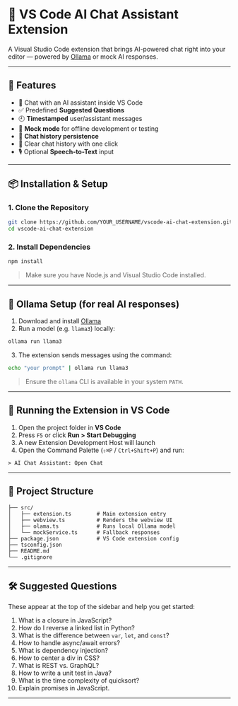 # 🧠 VS Code AI Chat Assistant Extension

A Visual Studio Code extension that brings AI-powered chat right into your editor — powered by [Ollama](https://ollama.com/) or mock AI responses.

---

## 🚀 Features

- 💬 Chat with an AI assistant inside VS Code  
- ✅ Predefined **Suggested Questions**  
- 🕘 **Timestamped** user/assistant messages  
- 🧠 **Mock mode** for offline development or testing  
- 📜 **Chat history persistence**  
- 🧹 Clear chat history with one click  
- 🎙️ Optional **Speech-to-Text** input  

---

## 📦 Installation & Setup

### 1. Clone the Repository

```bash
git clone https://github.com/YOUR_USERNAME/vscode-ai-chat-extension.git
cd vscode-ai-chat-extension
```

### 2. Install Dependencies

```bash
npm install
```

> Make sure you have Node.js and Visual Studio Code installed.

---

## 🧠 Ollama Setup (for real AI responses)

1. Download and install [Ollama](https://ollama.com/)
2. Run a model (e.g. `llama3`) locally:

```bash
ollama run llama3
```

3. The extension sends messages using the command:

```bash
echo "your prompt" | ollama run llama3
```

> Ensure the `ollama` CLI is available in your system `PATH`.

---

## 🧪 Running the Extension in VS Code

1. Open the project folder in **VS Code**  
2. Press `F5` or click **Run > Start Debugging**  
3. A new Extension Development Host will launch  
4. Open the Command Palette (`⇧⌘P` / `Ctrl+Shift+P`) and run:

```
> AI Chat Assistant: Open Chat
```

---

## 📂 Project Structure

```
├── src/
│   ├── extension.ts        # Main extension entry
│   ├── webview.ts          # Renders the webview UI
│   ├── olama.ts            # Runs local Ollama model
│   └── mockService.ts      # Fallback responses
├── package.json            # VS Code extension config
├── tsconfig.json
├── README.md
└── .gitignore
```

---

## 🛠 Suggested Questions

These appear at the top of the sidebar and help you get started:

1. What is a closure in JavaScript?  
2. How do I reverse a linked list in Python?  
3. What is the difference between `var`, `let`, and `const`?  
4. How to handle async/await errors?  
5. What is dependency injection?  
6. How to center a div in CSS?  
7. What is REST vs. GraphQL?  
8. How to write a unit test in Java?  
9. What is the time complexity of quicksort?  
10. Explain promises in JavaScript.

---
